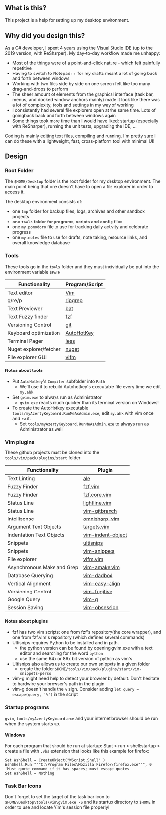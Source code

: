 ## What is this? ##
This project is a help for setting up my desktop environment.

## Why did you design this? ##
As a C# developer, I spent 4 years using the Visual Studio IDE (up to the 2019 version, with ReSharper). My day-to-day workflow made me unhappy:
* Most of the things were of a point-and-click nature - which felt painfully repetitive
* Having to switch to Notepad++ for my drafts meant a lot of going back and forth between windows
* Working with two files side by side on one screen felt like too many drag-and-drops to perform
* The sheer amount of elements from the graphical interface (task bar, menus, and docked window anchors mainly) made it look like there was a lot of complexity, tools and settings in my way of working
* I consistently had several file explorers open at the same time. Lots of goingback back and forth between windows again
* Some things took more time than I would have liked: startup (especially with ReSharper), running the unit tests, upgrading the IDE, ...

Coding is mainly editing text files, compiling and running. I'm pretty sure I can do these with a lightweight, fast, cross-platform tool with minimal UI!

## Design ##

### Root Folder ###

The `$HOME/Desktop` folder is the root folder for my desktop environment. The main point being that one doesn't have to open a file explorer in order to access it.

The desktop environment consists of:
* one `tmp` folder for backup files, logs, archives and other sandbox projects
* one `tools` folder for programs, scripts and config files
* one `my.pomodoro` file to use for tracking daily activity and celebrate progress
* one `my.notes` file to use for drafts, note taking, resource links, and overall knowledge database

### Tools ###

These tools go in the `tools` folder and they must individually be put into the environment variable `$PATH`


| Functionality          | Program/Script                                                                    |
| ---------------        | -------                                                                           |
| Text editor            | [Vim](https://www.vim.org/)                                                       |
| g/re/p                 | [ripgrep](https://github.com/BurntSushi/ripgrep)                                  |
| Text Previewer         | [bat](https://github.com/sharkdp/bat)                                             |
| Text Fuzzy finder      | [fzf](https://github.com/junegunn/fzf)                                            |
| Versioning Control     | [git](https://git-scm.com/)                                                       |
| Keyboard optimization  | [AutoHotKey](https://www.autohotkey.com/)                                         |
| Terminal Pager         | [less](http://gnuwin32.sourceforge.net/packages/less.htm)                         |
| Nuget explorer/fetcher | [nuget](https://docs.microsoft.com/en-us/nuget/reference/nuget-exe-cli-reference) |
| File explorer GUI      | [vifm](https://vifm.info/)                                                        |

#### Notes about tools ####

* Put `AutoHotkey`'s `Compiler` subfolder into `Path`
	* We'll use it to rebuild Autohotkey's executable file every time we edit `my.ahk`
* Set `gvim.exe` to always run as Administrator
	* `gvim.exe` reacts much quicker than its terminal version on Windows!
* To create the AutoHotkey executable `tools/myAzertyKeyboard.RunMeAsAdmin.exe`, edit `my.ahk` with vim once and `:w` it.
	* Set `tools/myAzertyKeyboard.RunMeAsAdmin.exe` to always run as Administrator as well

### Vim plugins ###

These github projects must be cloned into the `tools/vim/pack/plugins/start` folder

| Functionality              | Plugin                                                                     |
| ---------------            | -------                                                                    |
| Text Linting               | [ale](https://github.com/dense-analysis/ale)                               |
| Fuzzy Finder               | [fzf.vim](https://github.com/junegunn/fzf.vim)                             |
| Fuzzy Finder               | [fzf.core.vim](https://github.com/junegunn/fzf/blob/master/plugin/fzf.vim) |
| Status Line                | [lightline.vim](https://github.com/itchyny/lightline.vim)                  |
| Status Line                | [vim-gitbranch](https://github.com/itchyny/vim-gitbranch)                  |
| Intellisense               | [omnisharp-vim](https://github.com/OmniSharp/omnisharp-vim)                |
| Argument Text Objects      | [targets.vim](https://github.com/wellle/targets.vim)                       |
| Indentation Text Objects   | [vim-indent-object](https://github.com/michaeljsmith/vim-indent-object)    |
| Snippets                   | [ultisnips](https://github.com/SirVer/ultisnips)                           |
| Snippets                   | [vim-snippets](https://github.com/honza/vim-snippets)                      |
| File explorer              | [vifm.vim](https://github.com/vifm/vifm.vim)                               |
| Asynchronous Make and Grep | [vim-amake.vim](https://github.com/edkolev/vim-amake)                      |
| Database Querying          | [vim-dadbod](https://github.com/tpope/vim-dadbod)                          |
| Vertical Alignment         | [vim-easy-align](https://github.com/junegunn/vim-easy-align)               |
| Versioning Control         | [vim-fugitive](https://github.com/tpope/vim-fugitive)                      |
| Google Query               | [vim-g](https://github.com/szw/vim-g)                                      |
| Session Saving             | [vim-obsession](https://github.com/tpope/vim-obsession)                    |

#### Notes about plugins ####

* fzf has two vim scripts: one from fzf's repository(the core wrapper), and one from fzf.vim's repository (which defines several commands)
* Ultisnips requires Python to be installed and in path.
	* the python version can be found by opening gvim.exe with a text editor and searching for the word `python`
	* use the same 64x or 86x bit version of python as vim's
* Ultisnips also allows us to create our own snippets in a given folder
	* create the folder `$HOME/tools/vim/pack/plugins/start/vim-snippets-perso`
* vim-g might need help to detect your browser by default. Don't hesitate to hardwire your browser's path in the plugin
* vim-g doesn't handle the `%` sign. Consider adding `let query = escape(query, '%')` in the script


### Startup programs ###

`gvim`, `tools/myAzertyKeyboard.exe` and your internet browser should be run when the system starts up.

#### Windows ####
For each program that should be run at startup:
Start > run > shell:startup > create a file with `.vbs` extension that looks like this example for firefox:

```vbs
Set WshShell = CreateObject("WScript.Shell" )
WshShell.Run """C:\Program Files\Mozilla Firefox\firefox.exe""", 0 'Must quote command if it has spaces; must escape quotes
Set WshShell = Nothing
```

### Task Bar Icons ###

Don't forget to set the target of the task bar icon to `$HOME\Desktop\tools\vim\gvim.exe -S` and its startup directory to `$HOME` in order to use and locate Vim's session file properly!

